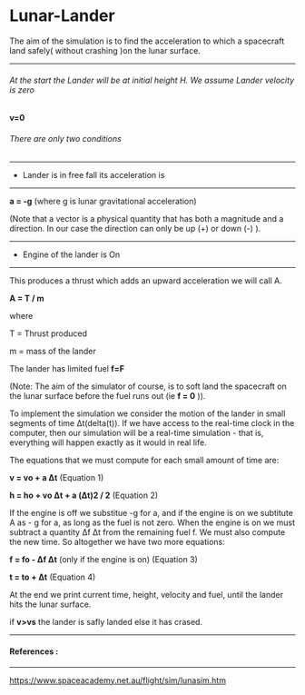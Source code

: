 # Lunar-Lander
The aim of the simulation is to find the acceleration to which a spacecraft land safely( without crashing )on the lunar surface.

---------

###### At the start the Lander will be at initial height H. We assume Lander velocity is zero
**v=0**

###### There are only two conditions
-----
-  Lander is in free fall its acceleration is

------

**a = -g** (where g is lunar gravitational acceleration)

(Note that a vector is a physical quantity that has both a magnitude and a direction. In our case the direction can only be up (+) or down (-) ).


------
-  Engine of the lander is On

------

This produces a thrust which adds an upward acceleration we will call A.

**A = T / m**

where

T = Thrust produced

m = mass of the lander



The lander has limited fuel **f=F**

(Note: The aim of the simulator of course, is to soft land the spacecraft on the lunar surface before the fuel runs out (ie **f = 0** )).

To implement the simulation we consider the motion of the lander in small segments of time Δt(delta(t)). If we have access to the real-time clock in the computer, then our simulation will be a real-time simulation - that is, everything will happen exactly as it would in real life.

The equations that we must compute for each small amount of time are:

**v = vo + a Δt**      (Equation 1)

**h = ho + vo Δt + a (Δt)2 / 2**       (Equation 2)

If the engine is off we substitue -g for a, and if the engine is on we subtitute A as - g for a, as long as the fuel is not zero. When the engine is on we must subtract a quantity Δf Δt from the remaining fuel f. We must also compute the new time. So altogether we have two more equations:

**f = fo - Δf Δt**     (only if the engine is on)       (Equation 3)

**t = to + Δt**      (Equation 4)

At the end we print current time, height, velocity and fuel, until the lander hits the lunar surface.

if **v>vs** the lander is safly landed else it has crased.

----
#### References :
----
https://www.spaceacademy.net.au/flight/sim/lunasim.htm

